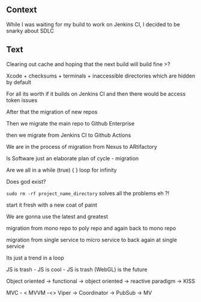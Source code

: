 
## Context
While I was waiting for my build to work on Jenkins CI, I decided to be snarky about SDLC

## Text

Clearing out cache and hoping that the next build will build fine >?

Xcode + checksums + terminals + inaccessible directories which are hidden by default

For all its worth if it builds on Jenkins CI and then there would be access token issues

After that the migration of new repos

Then we migrate the main repo to Github Enterprise

then we migrate from Jenkins CI to Github Actions

We are in the process of migration from Nexus to ARtifactory

Is Software just an elaborate plan of cycle - migration

Are we all in a while (true) { } loop for infinity

Does god exist?

`sudo rm -rf project_name_directory` solves all the problems eh ?!

start it fresh with a new coat of paint

We are gonna use the latest and greatest

migration from mono repo to poly repo and again back to mono repo

migration from single service to micro service to back again at single service

Its just a trend in a loop

JS is trash - JS is cool - JS is trash (WebGL) is the future

Object oriented -> functional -> object oriented -> reactive paradigm -> KISS

MVC - < MVVM -<> Viper -> Coordinator -> PubSub -> MV